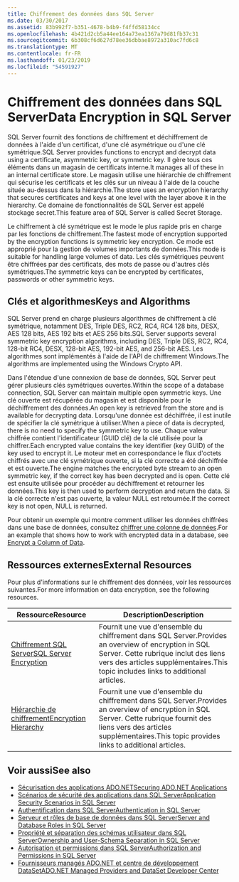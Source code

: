 ```yaml
---
title: Chiffrement des données dans SQL Server
ms.date: 03/30/2017
ms.assetid: 83b992f7-b351-4678-b4b9-f4ffd58134cc
ms.openlocfilehash: 4b421d2cb5a44ee164a73ea1367a79d81fb37c31
ms.sourcegitcommit: 6b308cf6d627d78ee36dbbae8972a310ac7fd6c8
ms.translationtype: MT
ms.contentlocale: fr-FR
ms.lasthandoff: 01/23/2019
ms.locfileid: "54591927"
---
```

# <a name="data-encryption-in-sql-server"></a><span data-ttu-id="d318e-102">Chiffrement des données dans SQL Server</span><span class="sxs-lookup"><span data-stu-id="d318e-102">Data Encryption in SQL Server</span></span>
<span data-ttu-id="d318e-103">SQL Server fournit des fonctions de chiffrement et déchiffrement de données à l'aide d'un certificat, d'une clé asymétrique ou d'une clé symétrique.</span><span class="sxs-lookup"><span data-stu-id="d318e-103">SQL Server provides functions to encrypt and decrypt data using a certificate, asymmetric key, or symmetric key.</span></span> <span data-ttu-id="d318e-104">Il gère tous ces éléments dans un magasin de certificats interne.</span><span class="sxs-lookup"><span data-stu-id="d318e-104">It manages all of these in an internal certificate store.</span></span> <span data-ttu-id="d318e-105">Le magasin utilise une hiérarchie de chiffrement qui sécurise les certificats et les clés sur un niveau à l'aide de la couche située au-dessus dans la hiérarchie.</span><span class="sxs-lookup"><span data-stu-id="d318e-105">The store uses an encryption hierarchy that secures certificates and keys at one level with the layer above it in the hierarchy.</span></span> <span data-ttu-id="d318e-106">Ce domaine de fonctionnalités de SQL Server est appelé stockage secret.</span><span class="sxs-lookup"><span data-stu-id="d318e-106">This feature area of SQL Server is called Secret Storage.</span></span>  
  
 <span data-ttu-id="d318e-107">Le chiffrement à clé symétrique est le mode le plus rapide pris en charge par les fonctions de chiffrement.</span><span class="sxs-lookup"><span data-stu-id="d318e-107">The fastest mode of encryption supported by the encryption functions is symmetric key encryption.</span></span> <span data-ttu-id="d318e-108">Ce mode est approprié pour la gestion de volumes importants de données.</span><span class="sxs-lookup"><span data-stu-id="d318e-108">This mode is suitable for handling large volumes of data.</span></span> <span data-ttu-id="d318e-109">Les clés symétriques peuvent être chiffrées par des certificats, des mots de passe ou d'autres clés symétriques.</span><span class="sxs-lookup"><span data-stu-id="d318e-109">The symmetric keys can be encrypted by certificates, passwords or other symmetric keys.</span></span>  
  
## <a name="keys-and-algorithms"></a><span data-ttu-id="d318e-110">Clés et algorithmes</span><span class="sxs-lookup"><span data-stu-id="d318e-110">Keys and Algorithms</span></span>  
 <span data-ttu-id="d318e-111">SQL Server prend en charge plusieurs algorithmes de chiffrement à clé symétrique, notamment DES, Triple DES, RC2, RC4, RC4 128 bits, DESX, AES 128 bits, AES 192 bits et AES 256 bits.</span><span class="sxs-lookup"><span data-stu-id="d318e-111">SQL Server supports several symmetric key encryption algorithms, including DES, Triple DES, RC2, RC4, 128-bit RC4, DESX, 128-bit AES, 192-bit AES, and 256-bit AES.</span></span> <span data-ttu-id="d318e-112">Les algorithmes sont implémentés à l'aide de l'API de chiffrement Windows.</span><span class="sxs-lookup"><span data-stu-id="d318e-112">The algorithms are implemented using the Windows Crypto API.</span></span>  
  
 <span data-ttu-id="d318e-113">Dans l'étendue d'une connexion de base de données, SQL Server peut gérer plusieurs clés symétriques ouvertes.</span><span class="sxs-lookup"><span data-stu-id="d318e-113">Within the scope of a database connection, SQL Server can maintain multiple open symmetric keys.</span></span> <span data-ttu-id="d318e-114">Une clé ouverte est récupérée du magasin et est disponible pour le déchiffrement des données.</span><span class="sxs-lookup"><span data-stu-id="d318e-114">An open key is retrieved from the store and is available for decrypting data.</span></span> <span data-ttu-id="d318e-115">Lorsqu'une donnée est déchiffrée, il est inutile de spécifier la clé symétrique à utiliser.</span><span class="sxs-lookup"><span data-stu-id="d318e-115">When a piece of data is decrypted, there is no need to specify the symmetric key to use.</span></span> <span data-ttu-id="d318e-116">Chaque valeur chiffrée contient l'identificateur (GUID clé) de la clé utilisée pour la chiffrer.</span><span class="sxs-lookup"><span data-stu-id="d318e-116">Each encrypted value contains the key identifier (key GUID) of the key used to encrypt it.</span></span> <span data-ttu-id="d318e-117">Le moteur met en correspondance le flux d'octets chiffrés avec une clé symétrique ouverte, si la clé correcte a été déchiffrée et est ouverte.</span><span class="sxs-lookup"><span data-stu-id="d318e-117">The engine matches the encrypted byte stream to an open symmetric key, if the correct key has been decrypted and is open.</span></span> <span data-ttu-id="d318e-118">Cette clé est ensuite utilisée pour procéder au déchiffrement et retourner les données.</span><span class="sxs-lookup"><span data-stu-id="d318e-118">This key is then used to perform decryption and return the data.</span></span> <span data-ttu-id="d318e-119">Si la clé correcte n'est pas ouverte, la valeur NULL est retournée.</span><span class="sxs-lookup"><span data-stu-id="d318e-119">If the correct key is not open, NULL is returned.</span></span>  
  
 <span data-ttu-id="d318e-120">Pour obtenir un exemple qui montre comment utiliser les données chiffrées dans une base de données, consultez [chiffrer une colonne de données](/sql/relational-databases/security/encryption/encrypt-a-column-of-data).</span><span class="sxs-lookup"><span data-stu-id="d318e-120">For an example that shows how to work with encrypted data in a database, see [Encrypt a Column of Data](/sql/relational-databases/security/encryption/encrypt-a-column-of-data).</span></span>
  
## <a name="external-resources"></a><span data-ttu-id="d318e-121">Ressources externes</span><span class="sxs-lookup"><span data-stu-id="d318e-121">External Resources</span></span>  
 <span data-ttu-id="d318e-122">Pour plus d'informations sur le chiffrement des données, voir les ressources suivantes.</span><span class="sxs-lookup"><span data-stu-id="d318e-122">For more information on data encryption, see the following resources.</span></span>  
  
|<span data-ttu-id="d318e-123">Ressource</span><span class="sxs-lookup"><span data-stu-id="d318e-123">Resource</span></span>|<span data-ttu-id="d318e-124">Description</span><span class="sxs-lookup"><span data-stu-id="d318e-124">Description</span></span>|  
|-|-|  
|[<span data-ttu-id="d318e-125">Chiffrement SQL Server</span><span class="sxs-lookup"><span data-stu-id="d318e-125">SQL Server Encryption</span></span>](/sql/relational-databases/security/encryption/sql-server-encryption)|<span data-ttu-id="d318e-126">Fournit une vue d'ensemble du chiffrement dans SQL Server.</span><span class="sxs-lookup"><span data-stu-id="d318e-126">Provides an overview of encryption in SQL Server.</span></span> <span data-ttu-id="d318e-127">Cette rubrique inclut des liens vers des articles supplémentaires.</span><span class="sxs-lookup"><span data-stu-id="d318e-127">This topic includes links to additional articles.</span></span>|  
|[<span data-ttu-id="d318e-128">Hiérarchie de chiffrement</span><span class="sxs-lookup"><span data-stu-id="d318e-128">Encryption Hierarchy</span></span>](/sql/relational-databases/security/encryption/encryption-hierarchy)|<span data-ttu-id="d318e-129">Fournit une vue d'ensemble du chiffrement dans SQL Server.</span><span class="sxs-lookup"><span data-stu-id="d318e-129">Provides an overview of encryption in SQL Server.</span></span> <span data-ttu-id="d318e-130">Cette rubrique fournit des liens vers des articles supplémentaires.</span><span class="sxs-lookup"><span data-stu-id="d318e-130">This topic provides links to additional articles.</span></span>|  
  
## <a name="see-also"></a><span data-ttu-id="d318e-131">Voir aussi</span><span class="sxs-lookup"><span data-stu-id="d318e-131">See also</span></span>
- [<span data-ttu-id="d318e-132">Sécurisation des applications ADO.NET</span><span class="sxs-lookup"><span data-stu-id="d318e-132">Securing ADO.NET Applications</span></span>](../../../../../docs/framework/data/adonet/securing-ado-net-applications.md)
- [<span data-ttu-id="d318e-133">Scénarios de sécurité des applications dans SQL Server</span><span class="sxs-lookup"><span data-stu-id="d318e-133">Application Security Scenarios in SQL Server</span></span>](../../../../../docs/framework/data/adonet/sql/application-security-scenarios-in-sql-server.md)
- [<span data-ttu-id="d318e-134">Authentification dans SQL Server</span><span class="sxs-lookup"><span data-stu-id="d318e-134">Authentication in SQL Server</span></span>](../../../../../docs/framework/data/adonet/sql/authentication-in-sql-server.md)
- [<span data-ttu-id="d318e-135">Serveur et rôles de base de données dans SQL Server</span><span class="sxs-lookup"><span data-stu-id="d318e-135">Server and Database Roles in SQL Server</span></span>](../../../../../docs/framework/data/adonet/sql/server-and-database-roles-in-sql-server.md)
- [<span data-ttu-id="d318e-136">Propriété et séparation des schémas utilisateur dans SQL Server</span><span class="sxs-lookup"><span data-stu-id="d318e-136">Ownership and User-Schema Separation in SQL Server</span></span>](../../../../../docs/framework/data/adonet/sql/ownership-and-user-schema-separation-in-sql-server.md)
- [<span data-ttu-id="d318e-137">Autorisation et permissions dans SQL Server</span><span class="sxs-lookup"><span data-stu-id="d318e-137">Authorization and Permissions in SQL Server</span></span>](../../../../../docs/framework/data/adonet/sql/authorization-and-permissions-in-sql-server.md)
- [<span data-ttu-id="d318e-138">Fournisseurs managés ADO.NET et centre de développement DataSet</span><span class="sxs-lookup"><span data-stu-id="d318e-138">ADO.NET Managed Providers and DataSet Developer Center</span></span>](https://go.microsoft.com/fwlink/?LinkId=217917)
